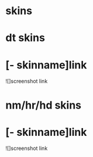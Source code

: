 # skins

# dt skins
# [- skinname]link
![]screenshot link

# nm/hr/hd skins
# [- skinname]link
![]screenshot link
